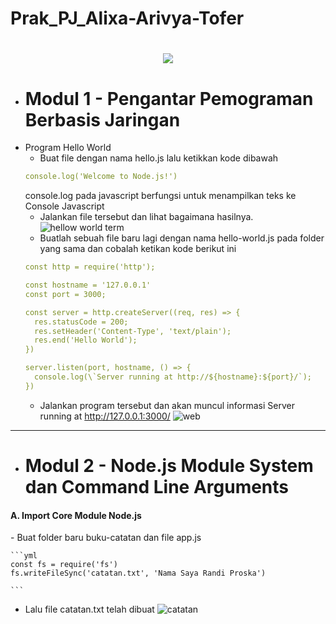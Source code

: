 # Prak_PJ_Alixa-Arivya-Tofer



<h1 align="center">
  <img src="https://readme-typing-svg.herokuapp.com?font=Josefin+Sans&weight=700&size=30&pause=1000&center=true&vCenter=true&width=435&lines=Hi+There+%F0%9F%91%8B;I'm%2C+Alixa+Arivya+Tofer"/>
</h1>




 * # Modul 1 - Pengantar Pemograman Berbasis Jaringan
- Program Hello World
    - Buat file dengan nama hello.js lalu ketikkan kode dibawah
    ```yml
    console.log('Welcome to Node.js!')
   ```
    console.log pada javascript berfungsi untuk menampilkan teks ke Console Javascript
    - Jalankan file tersebut dan lihat bagaimana hasilnya. 
    ![hellow world term](https://github.com/alixa01/Prak_PJ_Alixa-Arivya-Tofer/assets/94752755/e5910700-b035-4aec-838a-8943854e1a27)
    - Buatlah sebuah file baru lagi dengan nama hello-world.js pada folder yang sama
dan cobalah ketikan kode berikut ini
    ```yml
    const http = require('http');

  const hostname = '127.0.0.1'
  const port = 3000;

  const server = http.createServer((req, res) => {
      res.statusCode = 200;
      res.setHeader('Content-Type', 'text/plain');
      res.end('Hello World');
  })

  server.listen(port, hostname, () => {
      console.log(\`Server running at http://${hostname}:${port}/`);
  })
    ```
    - Jalankan program tersebut dan akan muncul informasi Server running at
http://127.0.0.1:3000/
![web](https://github.com/alixa01/Prak_PJ_Alixa-Arivya-Tofer/assets/94752755/2d569a99-7b24-45e4-b336-2b43cb487fb8)

<hr>

* # Modul 2 - Node.js Module System dan Command Line Arguments
<h4>
  A. Import Core Module Node.js
</h4>
    - Buat folder baru buku-catatan dan file app.js
    
    ```yml
    const fs = require('fs')
    fs.writeFileSync('catatan.txt', 'Nama Saya Randi Proska')

    ```

   - Lalu file catatan.txt telah dibuat
     ![catatan](https://github.com/alixa01/Prak_PJ_Alixa-Arivya-Tofer/assets/94752755/130a0889-6f82-4d40-894b-9a7b5b0fb5ce)
